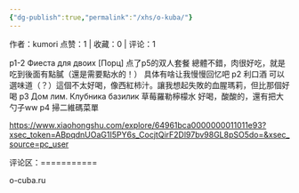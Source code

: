 ```yaml
---
{"dg-publish":true,"permalink":"/xhs/o-kuba/"}
---
```


作者：kumori
点赞：1   |   收藏：0   |   评论：1

p1-2 Фиеста для двоих [Порц] 点了p5的双人套餐 總體不錯，肉很好吃，就是吃到後面有點膩（還是需要點水的！） 具体有啥让我慢慢回忆吧
p2 利口酒 可以選味道（？）這個不太好喝，像西紅柿汁。讓我想起失敗的血腥瑪莉，但比那個好喝
p3 Дом лим. Клубника базилик 草莓羅勒檸檬水 好喝，酸酸的，還有把大勺子ww
p4 掃二維碼菜單

https://www.xiaohongshu.com/explore/64961bca0000000011011e93?xsec_token=ABpqdnUOaG1I5PY6s_CocjtQirF2Dl97bv98GL8pSO5do=&xsec_source=pc_user

评论区：===========

o-cuba.ru